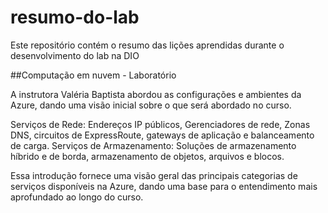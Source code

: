 # resumo-do-lab
Este repositório contém o resumo das lições aprendidas durante o desenvolvimento do lab na DIO

##Computação em nuvem - Laboratório

A instrutora Valéria Baptista abordou as configurações e ambientes da Azure, dando uma visão inicial sobre o que será abordado no curso. 

Serviços de Rede: Endereços IP públicos, Gerenciadores de rede, Zonas DNS, circuitos de ExpressRoute, gateways de aplicação e balanceamento de carga.
Serviços de Armazenamento: Soluções de armazenamento híbrido e de borda, armazenamento de objetos, arquivos e blocos.

Essa introdução fornece uma visão geral das principais categorias de serviços disponíveis na Azure, dando uma base para o entendimento mais aprofundado ao longo do curso.
